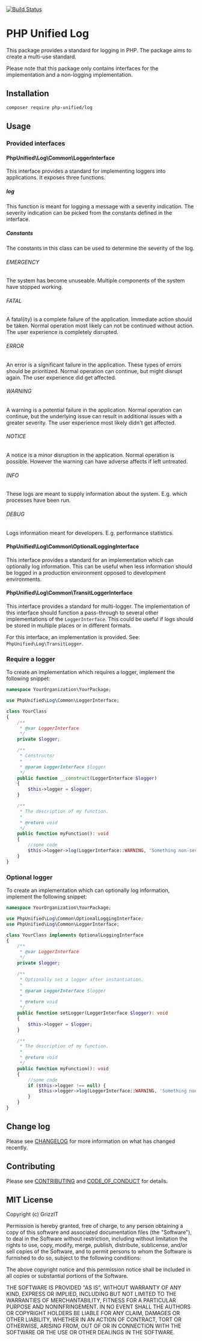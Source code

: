 [![Build Status](https://travis-ci.com/php-unified/log.svg?branch=master)](https://travis-ci.com/php-unified/log)

# PHP Unified Log

This package provides a standard for logging in PHP.
The package aims to create a multi-use standard.

Please note that this package only contains interfaces for the implementation and a non-logging implementation.

## Installation

```bash
composer require php-unified/log
```

## Usage

### Provided interfaces

#### PhpUnified\Log\Common\LoggerInterface

This interface provides a standard for implementing loggers into applications.
It exposes three functions.

##### log

This function is meant for logging a message with a severity indication.
The severity indication can be picked from the constants defined in the interface.

##### Constants

The constants in this class can be used to determine the severity of the log.

###### EMERGENCY

The system has become unuseable. Multiple components of the system have stopped
working.

###### FATAL

A fatal(ity) is a complete failure of the application.
Immediate action should be taken.
Normal operation most likely can not be continued without action.
The user experience is completely disrupted.

###### ERROR

An error is a significant failure in the application.
These types of errors should be prioritized.
Normal operation can continue, but might disrupt again.
The user experience did get affected.

###### WARNING

A warning is a potential failure in the application.
Normal operation can continue, but the underlying issue can result in additional issues with a greater severity.
The user experience most likely didn't get affected.

###### NOTICE

A notice is a minor disruption in the application. Normal operation is
possible. However the warning can have adverse affects if left untreated.

###### INFO

These logs are meant to supply information about the system. E.g. which
processes have been run.

###### DEBUG

Logs information meant for developers. E.g. performance statistics.

#### PhpUnified\Log\Common\OptionalLoggingInterface

This interface provides a standard for an implementation which can optionally log information.
This can be useful when less information should be logged in a production environment opposed to development environments.

#### PhpUnified\Log\Common\TransitLoggerInterface

This interface provides a standard for multi-logger.
The implementation of this interface should function a pass-through to several other implementations of the `LoggerInterface`.
This could be useful if logs should be stored in multiple places or in different formats.

For this interface, an implementation is provided. See: `PhpUnified\Log\TransitLogger`.

### Require a logger

To create an implementation which requires a logger, implement the following snippet:

```php
namespace YourOrganization\YourPackage;

use PhpUnified\Log\Common\LoggerInterface;

class YourClass
{
    /**
     * @var LoggerInterface
     */
    private $logger;

    /**
     * Constructor
     *
     * @param LoggerInterface $logger
     */
    public function __construct(LoggerInterface $logger)
    {
        $this->logger = $logger;
    }

    /**
     * The description of my function.
     *
     * @return void
     */
    public function myFunction(): void
    {
        //some code
        $this->logger->log(LoggerInterface::WARNING, 'Something non-severe happened.');
    }
}
```

### Optional logger

To create an implementation which can optionally log information, implement the following snippet:

```php
namespace YourOrganization\YourPackage;

use PhpUnified\Log\Common\OptionalLoggingInterface;
use PhpUnified\Log\Common\LoggerInterface;

class YourClass implements OptionalLoggingInterface
{
    /**
     * @var LoggerInterface
     */
    private $logger;

    /**
     * Optionally set a logger after instantiation.
     *
     * @param LoggerInterface $logger
     *
     * @return void
     */
    public function setLogger(LoggerInterface $logger): void
    {
        $this->logger = $logger;
    }

    /**
     * The description of my function.
     *
     * @return void
     */
    public function myFunction(): void
    {
        //some code
        if ($this->logger !== null) {
            $this->logger->log(LoggerInterface::WARNING, 'Something non-severe happened.');
        }
    }
}
```

## Change log

Please see [CHANGELOG](CHANGELOG.md) for more information on what has changed recently.

## Contributing

Please see [CONTRIBUTING](CONTRIBUTING.md) and [CODE_OF_CONDUCT](CODE_OF_CONDUCT.md) for details.

## MIT License

Copyright (c) GrizzIT

Permission is hereby granted, free of charge, to any person obtaining a copy
of this software and associated documentation files (the "Software"), to deal
in the Software without restriction, including without limitation the rights
to use, copy, modify, merge, publish, distribute, sublicense, and/or sell
copies of the Software, and to permit persons to whom the Software is
furnished to do so, subject to the following conditions:

The above copyright notice and this permission notice shall be included in all
copies or substantial portions of the Software.

THE SOFTWARE IS PROVIDED "AS IS", WITHOUT WARRANTY OF ANY KIND, EXPRESS OR
IMPLIED, INCLUDING BUT NOT LIMITED TO THE WARRANTIES OF MERCHANTABILITY,
FITNESS FOR A PARTICULAR PURPOSE AND NONINFRINGEMENT. IN NO EVENT SHALL THE
AUTHORS OR COPYRIGHT HOLDERS BE LIABLE FOR ANY CLAIM, DAMAGES OR OTHER
LIABILITY, WHETHER IN AN ACTION OF CONTRACT, TORT OR OTHERWISE, ARISING FROM,
OUT OF OR IN CONNECTION WITH THE SOFTWARE OR THE USE OR OTHER DEALINGS IN THE
SOFTWARE.

